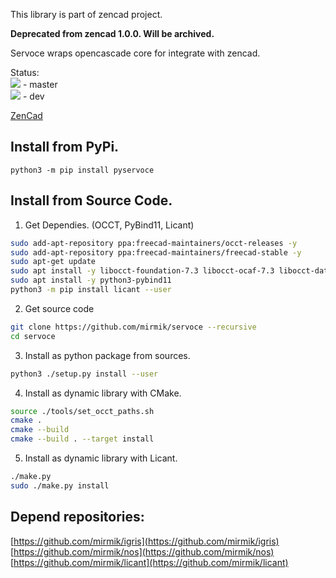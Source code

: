 This library is part of zencad project.

**Deprecated from zencad 1.0.0. Will be archived.**

Servoce wraps opencascade core for integrate with zencad.


Status:  
![](https://travis-ci.com/mirmik/servoce.svg?branch=master) - master  
![](https://travis-ci.com/mirmik/servoce.svg?branch=dev) - dev  

[ZenCad](https://github.com/mirmik/zencad)

Install from PyPi.
------------------
```
python3 -m pip install pyservoce
```

Install from Source Code.
-------------------------------------
1. Get Dependies. (OCCT, PyBind11, Licant) 
```sh
sudo add-apt-repository ppa:freecad-maintainers/occt-releases -y
sudo add-apt-repository ppa:freecad-maintainers/freecad-stable -y
sudo apt-get update
sudo apt install -y libocct-foundation-7.3 libocct-ocaf-7.3 libocct-data-exchange-7.3 libocct-foundation-dev libocct-ocaf-dev libocct-data-exchange-dev
sudo apt install -y python3-pybind11
python3 -m pip install licant --user
```

2. Get source code
```sh
git clone https://github.com/mirmik/servoce --recursive
cd servoce
```

3. Install as python package from sources.
```sh
python3 ./setup.py install --user
```

4. Install as dynamic library with CMake.
```sh
source ./tools/set_occt_paths.sh
cmake .
cmake --build
cmake --build . --target install
```

5. Install as dynamic library with Licant.
```sh
./make.py
sudo ./make.py install
```

Depend repositories:
--------------------
[https://github.com/mirmik/igris](https://github.com/mirmik/igris)  
[https://github.com/mirmik/nos](https://github.com/mirmik/nos)  
[https://github.com/mirmik/licant](https://github.com/mirmik/licant)  